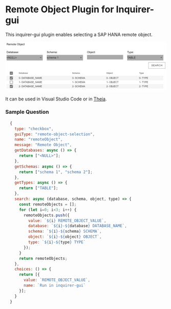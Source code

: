 # Remote Object Plugin for Inquirer-gui

This inquirer-gui plugin enables selecting a SAP HANA remote object.

![Inquirer-gui Remote Object Selection](./remote-object.png)

It can be used in Visual Studio Code or in [Theia](https://github.com/eclipse-theia/theia).

### Sample Question
```js
  {
    type: "checkbox",
    guiType: "remote-object-selection",
    name: "remoteObject",
    message: "Remote Object",
    getDatabases: async () => {
      return ["<NULL>"];
    },
    getSchemas: async () => {
      return ["schema 1", "schema 2"];
    },
    getTypes: async () => {
      return ["TABLE"];
    },
    search: async (database, schema, object, type) => {
      const remoteObjects = [];
      for (let i=0; i<3; i++) {
        remoteObjects.push({
          value: `${i} REMOTE_OBJECT_VALUE`,
          database: `${i}-${database} DATABASE_NAME`,
          schema: `${i}-${schema} SCHEMA`,
          object: `${i}-${object} OBJECT`,
          type: `${i}-${type} TYPE`
        });
      }
      return remoteObjects;
    },
    choices: () => {
      return [{
        value: `REMOTE_OBJECT_VALUE`,
        name: `Run in inquirer-gui`
      }];
    }
  }
```
